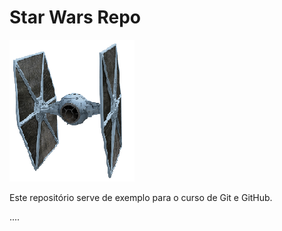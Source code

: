 ﻿# Star Wars Repo

![TIE Fighter](01.png)

Este repositório serve de exemplo para o curso de Git e GitHub.


....